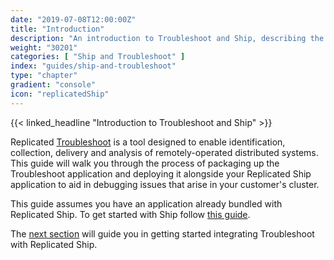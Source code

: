 ```yaml
---
date: "2019-07-08T12:00:00Z"
title: "Introduction"
description: "An introduction to Troubleshoot and Ship, describing the product and what to expect."
weight: "30201"
categories: [ "Ship and Troubleshoot" ]
index: "guides/ship-and-troubleshoot"
type: "chapter"
gradient: "console"
icon: "replicatedShip"
---
```


{{< linked_headline "Introduction to Troubleshoot and Ship" >}}

Replicated [Troubleshoot](/docs/troubleshoot/getting-started/overview/) is a tool designed to enable identification, collection, delivery and analysis of remotely-operated distributed systems. This guide will walk you through the process of packaging up the Troubleshoot application and deploying it alongside your Replicated Ship application to aid in debugging issues that arise in your customer's cluster.

This guide assumes you have an application already bundled with Replicated Ship. To get started with Ship follow [this guide](http://localhost:1313/guides/kubernetes-with-ship/).

The [next section](/guides/ship-and-troubleshoot/troubleshoot-spec/) will guide you in getting started integrating Troubleshoot with Replicated Ship.
